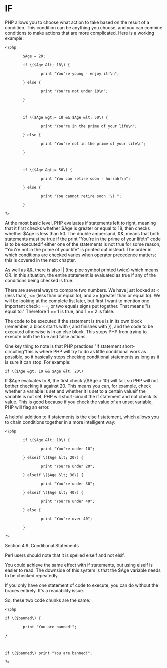 # IF

PHP allows you to choose what action to take based on the result of a condition. This condition can be anything you choose, and you can combine conditions to make actions that are more complicated. Here is a working example:

```
<?php

        $Age = 20;

        if \($Age &lt; 18\) {

                print "You're young - enjoy it!\n";

        } else {

                print "You're not under 18\n";

        }



        if \($Age &gt;= 18 && $Age &lt; 50\) {

                print "You're in the prime of your life\n";

        } else {

                print "You're not in the prime of your life\n";

        }



        if \($Age &gt;= 50\) {

                print "You can retire soon - hurrah!\n";

        } else {

                print "You cannot retire soon :\( ";

        }

?>
```

At the most basic level, PHP evaluates if statements left to right, meaning that it first checks whether $Age is greater or equal to 18, then checks whether $Age is less than 50. The double ampersand, &&, means that both statements must be true if the print "You're in the prime of your life\n" code is to be executedif either one of the statements is not true for some reason, "You're not in the prime of your life" is printed out instead. The order in which conditions are checked varies when operator precedence matters; this is covered in the next chapter.

As well as &&, there is also \|\| \(the pipe symbol printed twice\) which means OR. In this situation, the entire statement is evaluated as true if any of the conditions being checked is true.

There are several ways to compare two numbers. We have just looked at &lt; \(less than\), &lt;= \(less than or equal to\), and &gt;= \(greater than or equal to\). We will be looking at the complete list later, but first I want to mention one important check: = =, or two equals signs put together. That means "is equal to." Therefore 1 == 1 is true, and 1 == 2 is false.

The code to be executed if the statement is true is in its own block \(remember, a block starts with { and finishes with }\), and the code to be executed otherwise is in an else block. This stops PHP from trying to execute both the true and false actions.

One key thing to note is that PHP practices "if statement short-circuiting"this is where PHP will try to do as little conditional work as possible, so it basically stops checking conditional statements as long as it is sure it can stop. For example:

```
if \($Age &gt; 10 && $Age &lt; 20\)
```

If $Age evaluates to 8, the first check \($Age &gt; 10\) will fail, so PHP will not bother checking it against 20. This means you can, for example, check whether a variable is set and whether it is set to a certain valueif the variable is not set, PHP will short-circuit the if statement and not check its value. This is good because if you check the value of an unset variable, PHP will flag an error.

A helpful addition to if statements is the elseif statement, which allows you to chain conditions together in a more intelligent way:

```
<?php

        if \($Age &lt; 10\) {

                print "You're under 10";

        } elseif \($Age &lt; 20\) {

                print "You're under 20";

        } elseif \($Age &lt; 30\) {

                print "You're under 30";

        } elseif \($Age &lt; 40\) {

                print "You're under 40";

        } else {

                print "You're over 40";

        }

?>
```

Section 4.9.  Conditional Statements

Perl users should note that it is spelled elseif and not elsif.

You could achieve the same effect with if statements, but using elseif is easier to read. The downside of this system is that the $Age variable needs to be checked repeatedly.

If you only have one statement of code to execute, you can do without the braces entirely. It's a readability issue.

So, these two code chunks are the same:

```
<?php

if \($banned\) {

        print "You are banned!";

}



if \($banned\) print "You are banned!";

?>
```



